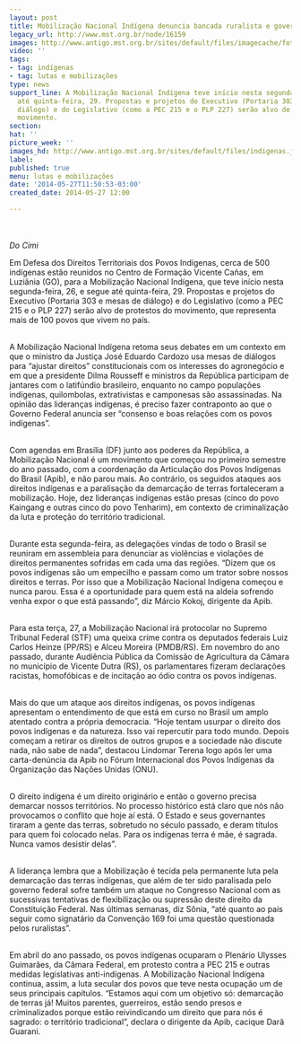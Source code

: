 ```yaml
---
layout: post
title: Mobilização Nacional Indígena denuncia bancada ruralista e governo federal
legacy_url: http://www.mst.org.br/node/16159
images: http://www.antigo.mst.org.br/sites/default/files/imagecache/foto_destaque/indigenas.jpg
video: ''
tags:
- tag: indígenas
- tag: lutas e mobilizações
type: news
support_line: A Mobilização Nacional Indígena teve início nesta segunda-feira e segue
  até quinta-feira, 29. Propostas e projetos do Executivo (Portaria 303 e mesas de
  diálogo) e do Legislativo (como a PEC 215 e o PLP 227) serão alvo de protestos do
  movimento.
section: 
hat: ''
picture_week: ''
images_hd: http://www.antigo.mst.org.br/sites/default/files/indigenas.jpg
label: 
published: true
menu: lutas e mobilizações
date: '2014-05-27T11:50:53-03:00'
created_date: 2014-05-27 12:00

---
```

<p><br><br><em>Do Cimi<br></em></p><p>Em Defesa dos Direitos Territoriais dos Povos Indígenas, cerca de 500 indígenas estão reunidos no Centro de Formação Vicente Cañas, em Luziânia (GO), para a Mobilização Nacional Indígena, que teve início nesta segunda-feira, 26, e segue até quinta-feira, 29. Propostas e projetos do Executivo (Portaria 303 e mesas de diálogo) e do Legislativo (como a PEC 215 e o PLP 227) serão alvo de protestos do movimento, que representa mais de 100 povos que vivem no país.</p><p><br>A Mobilização Nacional Indígena retoma seus debates em um contexto em que o ministro da Justiça José Eduardo Cardozo usa mesas de diálogos para “ajustar direitos” constitucionais com os interesses do agronegócio e em que a presidente Dilma Rousseff e ministros da República participam de jantares com o latifúndio brasileiro, enquanto no campo populações indígenas, quilombolas, extrativistas e camponesas são assassinadas. Na opinião das lideranças indígenas, é preciso fazer contraponto ao que o Governo Federal anuncia ser “consenso e boas relações com os povos indígenas”. &nbsp; &nbsp;&nbsp;</p><p><br>Com agendas em Brasília (DF) junto aos poderes da República, a Mobilização Nacional é um movimento que começou no primeiro semestre do ano passado, com a coordenação da Articulação dos Povos Indígenas do Brasil (Apib), e não parou mais. Ao contrário, os seguidos ataques aos direitos indígenas e a paralisação da demarcação de terras fortaleceram a mobilização. Hoje, dez lideranças indígenas estão presas (cinco do povo Kaingang e outras cinco do povo Tenharim), em contexto de criminalização da luta e proteção do território tradicional.</p><p><br>Durante esta segunda-feira, as delegações vindas de todo o Brasil se reuniram em assembleia para denunciar as violências e violações de direitos permanentes sofridas em cada uma das regiões. “Dizem que os povos indígenas são um empecilho e passam como um trator sobre nossos direitos e terras. Por isso que a Mobilização Nacional Indígena começou e nunca parou. Essa é a oportunidade para quem está na aldeia sofrendo venha expor o que está passando”, diz Márcio Kokoj, dirigente da Apib. &nbsp;</p><p><br>Para esta terça, 27, a Mobilização Nacional irá protocolar no Supremo Tribunal Federal (STF) uma queixa crime contra os deputados federais Luiz Carlos Heinze (PP/RS) e Alceu Moreira (PMDB/RS). Em novembro do ano passado, durante Audiência Pública da Comissão de Agricultura da Câmara no município de Vicente Dutra (RS), os parlamentares fizeram declarações racistas, homofóbicas e de incitação ao ódio contra os povos indígenas.</p><p><br>Mais do que um ataque aos direitos indígenas, os povos indígenas apresentam o entendimento de que está em curso no Brasil um amplo atentado contra a própria democracia. “Hoje tentam usurpar o direito dos povos indígenas e da natureza. Isso vai repercutir para todo mundo. Depois começam a retirar os direitos de outros grupos e a sociedade não discute nada, não sabe de nada”, destacou Lindomar Terena logo após ler uma carta-denúncia da Apib no Fórum Internacional dos Povos Indígenas da Organização das Nações Unidas (ONU). &nbsp;</p><p><br>O direito indígena é um direito originário e então o governo precisa demarcar nossos territórios. No processo histórico está claro que nós não provocamos o conflito que hoje aí está. O Estado e seus governantes tiraram a gente das terras, sobretudo no século passado, e deram títulos para quem foi colocado nelas. Para os indígenas terra é mãe, é sagrada. Nunca vamos desistir delas”.</p><p><br>A liderança lembra que a Mobilização é tecida pela permanente luta pela demarcação das terras indígenas, que além de ter sido paralisada pelo governo federal sofre também um ataque no Congresso Nacional com as sucessivas tentativas de flexibilização ou supressão deste direito da Constituição Federal. Nas últimas semanas, diz Sônia, “até quanto ao país seguir como signatário da Convenção 169 foi uma questão questionada pelos ruralistas”. &nbsp; &nbsp;</p><p><br>Em abril do ano passado, os povos indígenas ocuparam o Plenário Ulysses Guimarães, da Câmara Federal, em protesto contra a PEC 215 e outras medidas legislativas anti-indígenas. A Mobilização Nacional Indígena continua, assim, a luta secular dos povos que teve nesta ocupação um de seus principais capítulos. “Estamos aqui com um objetivo só: demarcação de terras já! Muitos parentes, guerreiros, estão sendo presos e criminalizados porque estão reivindicando um direito que para nós é sagrado: o território tradicional”, declara o dirigente da Apib, cacique Darã Guarani.</p><div>&nbsp;</div><div>&nbsp;</div>
